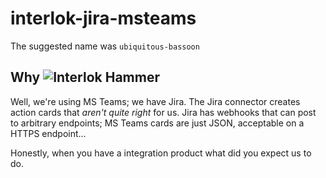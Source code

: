 # interlok-jira-msteams
The suggested name was `ubiquitous-bassoon`

## Why ![Interlok Hammer](https://img.shields.io/badge/certified-interlok%20hammer-red.svg)

Well, we're using MS Teams; we have Jira. The Jira connector creates action cards that _aren't quite right_ for us.
Jira has webhooks that can post to arbitrary endpoints; MS Teams cards are just JSON, acceptable on a HTTPS endpoint... 

Honestly, when you have a integration product what did you expect us to do.

